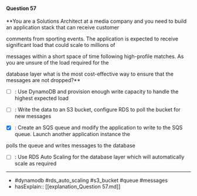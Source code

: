 #### Question  57

**You are a Solutions Architect at a media company and you need to build an application stack that can receive customer

comments from sporting events. The application is expected to receive significant load that could scale to millions of

messages within a short space of time following high-profile matches. As you are unsure of the load required for the

database layer what is the most cost-effective way to ensure that the messages are not dropped?**

- [ ] :  Use DynamoDB and provision enough write capacity to handle the highest expected load

- [ ] :  Write the data to an S3 bucket, configure RDS to poll the bucket for new messages

- [x] :  Create an SQS queue and modify the application to write to the SQS queue. Launch another application instance the

polls the queue and writes messages to the database

- [ ] :  Use RDS Auto Scaling for the database layer which will automatically scale as required

----

- #dynamodb #rds_auto_scaling #s3_bucket #queue #messages
- hasExplain:: [[explanation_Question  57.md]]

